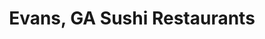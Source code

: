 ---
layout: city
title: Evans, GA Sushi Restaurants
permalink: /georgia/evans/
stateAbbr: GA
stateName: Georgia
cityName: Evans
---